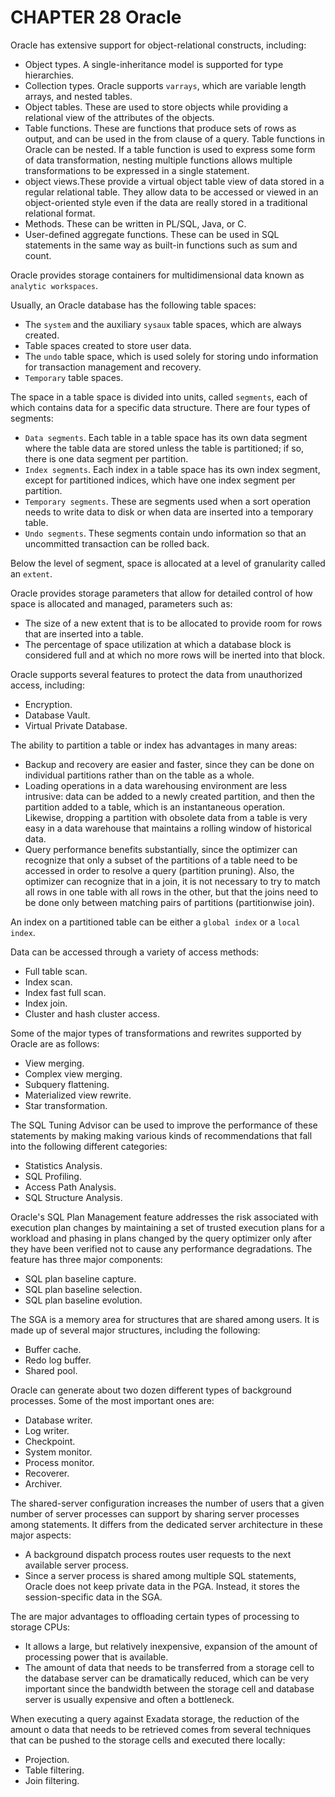 # CHAPTER 28 Oracle



Oracle has extensive support for object-relational constructs, including:

- Object types. A single-inheritance model is supported for type hierarchies.
- Collection types. Oracle supports `varrays`, which are variable length arrays, and nested tables.
- Object tables. These are used to store objects while providing a relational view of the attributes of the objects.
- Table functions. These are functions that produce sets of rows as output, and can be used in the from clause of a query. Table functions in Oracle can be nested. If a table function is used to express some form of data transformation, nesting multiple functions allows multiple transformations to be expressed in a single statement.
- object views.These provide a virtual object table view of data stored in a regular relational table. They allow data to be accessed or viewed in an object-oriented style even if the data are really stored in a traditional relational format.
- Methods. These can be written in PL/SQL, Java, or C.
- User-defined aggregate functions. These can be used in SQL statements in the same way as built-in functions such as sum and count.

Oracle provides storage containers for multidimensional data known as `analytic workspaces`.

Usually, an Oracle database has the following table spaces:

- The `system` and the auxiliary `sysaux` table spaces, which are always created.
- Table spaces created to store user data.
- The `undo` table space, which is used solely for storing undo information for transaction management and recovery.
- `Temporary` table spaces.

The space in a table space is divided into units, called `segments`, each of which contains data for a specific data structure. There are four types of segments:

- `Data segments`. Each table in a table space has its own data segment where the table data are stored unless the table is partitioned; if so, there is one data segment per partition.
- `Index segments`. Each index in a table space has its own index segment, except for partitioned indices, which have one index segment per partition.
- `Temporary segments`. These are segments used when a sort operation needs to write data to disk or when data are inserted into a temporary table.
- `Undo segments`. These segments contain undo information so that an uncommitted transaction can be rolled back.

Below the level of segment, space is allocated at a level of granularity called an `extent`.

Oracle provides storage parameters that allow for detailed control of how space is allocated and managed, parameters such as:

- The size of a new extent that is to be allocated to provide room for rows that are inserted into a table.
- The percentage of space utilization at which a database block is considered full and at which no more rows will be inerted into that block.

Oracle supports several features to protect the data from unauthorized access, including:

- Encryption.
- Database Vault.
- Virtual Private Database.

The ability to partition a table or index has advantages in many areas:

- Backup and recovery are easier and faster, since they can be done on individual partitions rather than on the table as a whole.
- Loading operations in a data warehousing environment are less intrusive: data can be added to a newly created partition, and then the partition added to a table, which is an instantaneous operation. Likewise, dropping a partition with obsolete data from a table is very easy in a data warehouse that maintains a rolling window of historical data.
- Query performance benefits substantially, since the optimizer can recognize that only a subset of the partitions of a table need to be accessed in order to resolve a query (partition pruning). Also, the optimizer can recognize that in a join, it is not necessary to try to match all rows in one table with all rows in the other, but that the joins need to be done only between matching pairs of partitions (partitionwise join).

An index on a partitioned table can be either a `global index` or a `local index`.

Data can be accessed through a variety of access methods:

- Full table scan. 
- Index scan.
- Index fast full scan.
- Index join.
- Cluster and hash cluster access.

Some of the major types of transformations and rewrites supported by Oracle are as follows:

- View merging.
- Complex view merging.
- Subquery flattening.
- Materialized view rewrite.
- Star transformation.

The SQL Tuning Advisor can be used to improve the performance of these statements by making making various kinds of recommendations that fall into the following different categories:

- Statistics Analysis.
- SQL Profiling.
- Access Path Analysis.
- SQL Structure Analysis.

Oracle's SQL Plan Management feature addresses the risk associated with execution plan changes by maintaining a set of trusted execution plans for a workload and phasing in plans changed by the query optimizer only after they have been verified not to cause any performance degradations. The feature has three major components:

- SQL plan baseline capture.
- SQL plan baseline selection.
- SQL plan baseline evolution.

The SGA is a memory area for structures that are shared among users. It is made up of several major structures, including the following:

- Buffer cache.
- Redo log buffer.
- Shared pool.

Oracle can generate about two dozen different types of background processes. Some of the most important ones are:

- Database writer.
- Log writer.
- Checkpoint.
- System monitor.
- Process monitor.
- Recoverer.
- Archiver.

The shared-server configuration increases the number of users that a given number of server processes can support by sharing server processes among statements. It differs from the dedicated server architecture in these major aspects:

- A background dispatch process routes user requests to the next available server process.
- Since a server process is shared among multiple SQL statements, Oracle does not keep private data in the PGA. Instead, it stores the session-specific data in the SGA.

The are major advantages to offloading certain types of processing to storage CPUs:

- It allows a large, but relatively inexpensive, expansion of the amount of processing power that is available.
- The amount of data that needs to be transferred from a storage cell to the database server can be dramatically reduced, which can be very important since the bandwidth between the storage cell and database server is usually expensive and often a bottleneck.

When executing a query against Exadata storage, the reduction of the amount o data that needs to be retrieved comes from several techniques that can be pushed to the storage cells and executed there locally:

- Projection.
- Table filtering.
- Join filtering.

